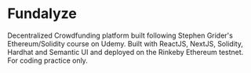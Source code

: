 # Fundalyze
Decentralized Crowdfunding platform built following Stephen Grider's Ethereum/Solidity course on Udemy. Built with ReactJS, NextJS, Solidity, Hardhat and Semantic UI and deployed on the Rinkeby Ethereum testnet. For coding practice only.
